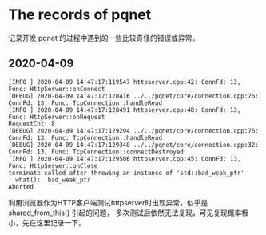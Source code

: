 # The records of pqnet

记录开发 pqnet 的过程中遇到的一些比较奇怪的错误或异常。

## 2020-04-09

```log
[INFO ] 2020-04-09 14:47:17:119547 httpserver.cpp:42: ConnFd: 13, Func: HttpServer::onConnect
[DEBUG] 2020-04-09 14:47:17:128416 ../../pqnet/core/connection.cpp:76: ConnFd: 13, Func: TcpConnection::handleRead
[INFO ] 2020-04-09 14:47:17:128491 httpserver.cpp:48: ConnFd: 13, Func: HttpServer::onRequest
RequestCnt: 8
[DEBUG] 2020-04-09 14:47:17:129294 ../../pqnet/core/connection.cpp:76: ConnFd: 13, Func: TcpConnection::handleRead
[DEBUG] 2020-04-09 14:47:17:129348 ../../pqnet/core/connection.cpp:32: ConnFd: 13, Func: TcpConnection::connectDestroyed
[INFO ] 2020-04-09 14:47:17:129506 httpserver.cpp:45: ConnFd: 13, Func: HttpServer::onClose
terminate called after throwing an instance of 'std::bad_weak_ptr'
  what():  bad_weak_ptr
Aborted
```

利用浏览器作为HTTP客户端测试httpserver时出现异常，似乎是 shared_from_this() 引起的问题，
多次测试后依然无法复现，可见复现概率极小，先在这里记录一下。
